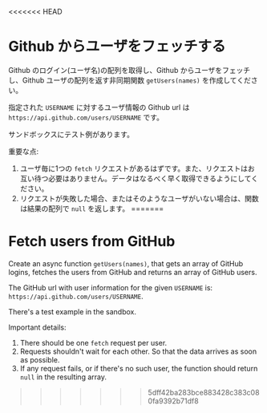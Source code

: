<<<<<<< HEAD
# Github からユーザをフェッチする

Github のログイン(ユーザ名)の配列を取得し、Github からユーザをフェッチし、Github ユーザの配列を返す非同期関数 `getUsers(names)` を作成してください。

指定された `USERNAME` に対するユーザ情報の Github url は `https://api.github.com/users/USERNAME` です。

サンドボックスにテスト例があります。

重要な点:

1. ユーザ毎に1つの `fetch` リクエストがあるはずです。また、リクエストはお互い待つ必要はありません。データはなるべく早く取得できるようにしてください。
2. リクエストが失敗した場合、またはそのようなユーザがいない場合は、関数は結果の配列で `null` を返します。
=======
# Fetch users from GitHub

Create an async function `getUsers(names)`, that gets an array of GitHub logins, fetches the users from GitHub and returns an array of GitHub users.

The GitHub url with user information for the given `USERNAME` is: `https://api.github.com/users/USERNAME`.

There's a test example in the sandbox.

Important details:

1. There should be one `fetch` request per user.
2. Requests shouldn't wait for each other. So that the data arrives as soon as possible.
3. If any request fails, or if there's no such user, the function should return `null` in the resulting array.
>>>>>>> 5dff42ba283bce883428c383c080fa9392b71df8
